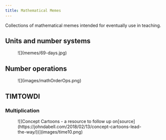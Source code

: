 ```yaml
---
title: Mathematical Memes
---
```

Collections of mathematical memes intended for eventually use in teaching.


## Units and number systems

<figure markdown>
![](memes/69-days.jpg)
</figure>

## Number operations

<figure markdown>
![](images/mathOrderOps.png)
</figure>

## TIMTOWDI

### Multiplication

<figure markdown>
![(Concept Cartoons - a resource to follow up on[source](https://johndabell.com/2018/02/13/concept-cartoons-lead-the-way/))](images/time10.png)
</figure>